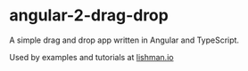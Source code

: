 # angular-2-drag-drop

A simple drag and drop app written in Angular and TypeScript.

Used by examples and tutorials at [lishman.io](http://lishman.io)
